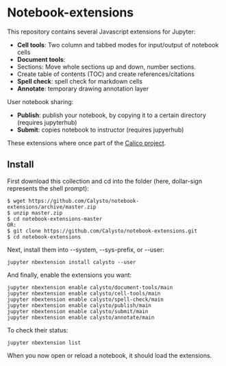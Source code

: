 # Notebook-extensions

This repository contains several Javascript extensions for Jupyter:
* **Cell tools**: Two column and tabbed modes for input/output of notebook cells
* **Document tools**:
 * Sections: Move whole sections up and down, number sections.
 * Create table of contents (TOC) and create references/citations
* **Spell check**: spell check for markdown cells
* **Annotate**: temporary drawing annotation layer

User notebook sharing:
* **Publish**: publish your notebook, by copying it to a certain directory (requires jupyterhub)
* **Submit**: copies notebook to instructor (requires jupyerhub)

These extensions where once part of the [Calico project](http://calicoproject.org/).

Install
-------

First download this collection and cd into the folder (here, dollar-sign represents the shell prompt):

```shell
$ wget https://github.com/Calysto/notebook-extensions/archive/master.zip
$ unzip master.zip
$ cd notebook-extensions-master
OR:
$ git clone https://github.com/Calysto/notebook-extensions.git
$ cd notebook-extensions
```

Next, install them into --system, --sys-prefix, or --user:

```shell
jupyter nbextension install calysto --user
```

And finally, enable the extensions you want:

```shell
jupyter nbextension enable calysto/document-tools/main
jupyter nbextension enable calysto/cell-tools/main
jupyter nbextension enable calysto/spell-check/main
jupyter nbextension enable calysto/publish/main
jupyter nbextension enable calysto/submit/main
jupyter nbextension enable calysto/annotate/main
```

To check their status:

```shell
jupyter nbextension list
```

When you now open or reload a notebook, it should load the extensions.
